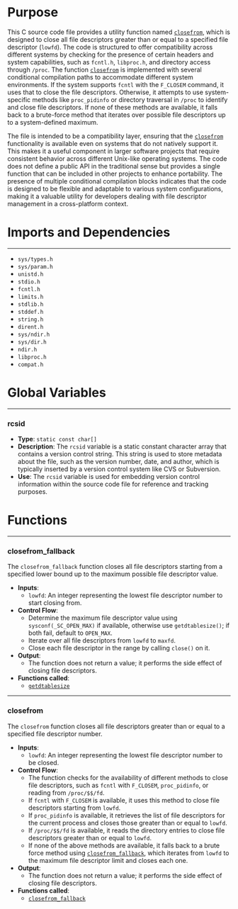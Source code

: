 # Purpose
This C source code file provides a utility function named [`closefrom`](#closefrom), which is designed to close all file descriptors greater than or equal to a specified file descriptor (`lowfd`). The code is structured to offer compatibility across different systems by checking for the presence of certain headers and system capabilities, such as `fcntl.h`, `libproc.h`, and directory access through `/proc`. The function [`closefrom`](#closefrom) is implemented with several conditional compilation paths to accommodate different system environments. If the system supports `fcntl` with the `F_CLOSEM` command, it uses that to close the file descriptors. Otherwise, it attempts to use system-specific methods like `proc_pidinfo` or directory traversal in `/proc` to identify and close file descriptors. If none of these methods are available, it falls back to a brute-force method that iterates over possible file descriptors up to a system-defined maximum.

The file is intended to be a compatibility layer, ensuring that the [`closefrom`](#closefrom) functionality is available even on systems that do not natively support it. This makes it a useful component in larger software projects that require consistent behavior across different Unix-like operating systems. The code does not define a public API in the traditional sense but provides a single function that can be included in other projects to enhance portability. The presence of multiple conditional compilation blocks indicates that the code is designed to be flexible and adaptable to various system configurations, making it a valuable utility for developers dealing with file descriptor management in a cross-platform context.
# Imports and Dependencies

---
- `sys/types.h`
- `sys/param.h`
- `unistd.h`
- `stdio.h`
- `fcntl.h`
- `limits.h`
- `stdlib.h`
- `stddef.h`
- `string.h`
- `dirent.h`
- `sys/ndir.h`
- `sys/dir.h`
- `ndir.h`
- `libproc.h`
- `compat.h`


# Global Variables

---
### rcsid
- **Type**: ``static const char[]``
- **Description**: The `rcsid` variable is a static constant character array that contains a version control string. This string is used to store metadata about the file, such as the version number, date, and author, which is typically inserted by a version control system like CVS or Subversion.
- **Use**: The `rcsid` variable is used for embedding version control information within the source code file for reference and tracking purposes.


# Functions

---
### closefrom_fallback<!-- {{#callable:closefrom_fallback}} -->
The `closefrom_fallback` function closes all file descriptors starting from a specified lower bound up to the maximum possible file descriptor value.
- **Inputs**:
    - `lowfd`: An integer representing the lowest file descriptor number to start closing from.
- **Control Flow**:
    - Determine the maximum file descriptor value using `sysconf(_SC_OPEN_MAX)` if available, otherwise use `getdtablesize()`; if both fail, default to `OPEN_MAX`.
    - Iterate over all file descriptors from `lowfd` to `maxfd`.
    - Close each file descriptor in the range by calling `close()` on it.
- **Output**:
    - The function does not return a value; it performs the side effect of closing file descriptors.
- **Functions called**:
    - [`getdtablesize`](getdtablesize.c.driver.md#getdtablesize)


---
### closefrom<!-- {{#callable:closefrom}} -->
The `closefrom` function closes all file descriptors greater than or equal to a specified file descriptor number.
- **Inputs**:
    - `lowfd`: An integer representing the lowest file descriptor number to be closed.
- **Control Flow**:
    - The function checks for the availability of different methods to close file descriptors, such as `fcntl` with `F_CLOSEM`, `proc_pidinfo`, or reading from `/proc/$$/fd`.
    - If `fcntl` with `F_CLOSEM` is available, it uses this method to close file descriptors starting from `lowfd`.
    - If `proc_pidinfo` is available, it retrieves the list of file descriptors for the current process and closes those greater than or equal to `lowfd`.
    - If `/proc/$$/fd` is available, it reads the directory entries to close file descriptors greater than or equal to `lowfd`.
    - If none of the above methods are available, it falls back to a brute force method using [`closefrom_fallback`](#closefrom_fallback), which iterates from `lowfd` to the maximum file descriptor limit and closes each one.
- **Output**:
    - The function does not return a value; it performs the side effect of closing file descriptors.
- **Functions called**:
    - [`closefrom_fallback`](#closefrom_fallback)


